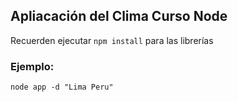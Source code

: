 ## Apliacación del Clima Curso Node

Recuerden ejecutar ```npm install``` para las librerías

### Ejemplo:
```
node app -d "Lima Peru"
```